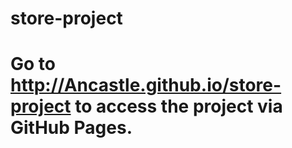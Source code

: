 # store-project
# Go to http://Ancastle.github.io/store-project to access the project via GitHub Pages.
